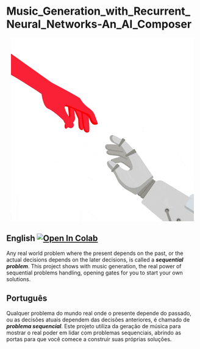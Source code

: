 # Music_Generation_with_Recurrent_Neural_Networks-An_AI_Composer

<p align="center">
<img src="https://raw.githubusercontent.com/RodrigoMarquesP/Music-Generation-with-Recurrent-Neural-Networks.-An-AI-Composer/master/files/musician.gif">
</p>

## English  [![Open In Colab](https://colab.research.google.com/assets/colab-badge.svg)](https://colab.research.google.com/github/RodrigoMarquesP/Music_Generation_with_Recurrent_Neural_Networks-An_AI_Composer/blob/master/Music_Generation_with_RNNs.ipynb)
Any real world problem where the present depends on the past, or the actual decisions depends on the later decisions, is called a ***sequential problem***. This project shows with music generation, the real power of sequential problems handling, opening gates for you to start your own solutions.


## Português
Qualquer problema do mundo real onde o presente depende do passado, ou as decisões atuais dependem das decisões anteriores, é chamado de ***problema sequencial***. Este projeto utiliza da geração de música para mostrar o real poder em lidar com problemas sequenciais, abrindo as portas para que você comece a construir suas próprias soluções.
